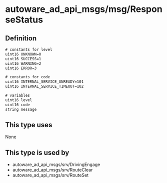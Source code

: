 # autoware_ad_api_msgs/msg/ResponseStatus

## Definition

```txt
# constants for level
uint16 UNKNOWN=0
uint16 SUCCESS=1
uint16 WARNING=2
uint16 ERROR=3

# constants for code
uint16 INTERNAL_SERVICE_UNREADY=101
uint16 INTERNAL_SERVICE_TIMEOUT=102

# variables
uint16 level
uint16 code
string message
```

## This type uses

None

## This type is used by

- autoware_ad_api_msgs/srv/DrivingEngage
- autoware_ad_api_msgs/srv/RouteClear
- autoware_ad_api_msgs/srv/RouteSet
